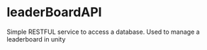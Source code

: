 # leaderBoardAPI
Simple RESTFUL service to access a database.
Used to manage a leaderboard in unity
